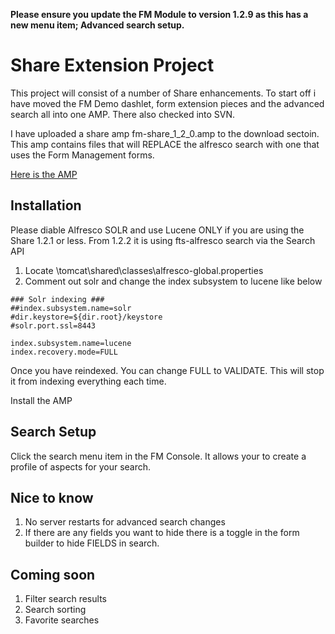 **Please ensure you update the FM Module to version 1.2.9 as this has a new menu item; Advanced search setup.**

# Share Extension Project #

This project will consist of a number of Share enhancements. To start off i have moved the FM Demo dashlet, form extension pieces and the advanced search all into one AMP. There also checked into SVN.

I have uploaded a share amp fm-share\_1\_2\_0.amp to the download sectoin. This amp contains files that will REPLACE the alfresco search with one that uses the Form Management forms.

[Here is the AMP](http://code.google.com/p/alfresco-form-model-management/downloads/detail?name=fm-share_1_2_0.amp&can=2&q=#makechanges)

## Installation ##
Please diable Alfresco SOLR and use Lucene ONLY if you are using the Share 1.2.1 or less. From 1.2.2 it is using fts-alfresco search via the Search API

  1. Locate \tomcat\shared\classes\alfresco-global.properties
  1. Comment out solr and change the index subsystem to lucene like below
```
### Solr indexing ###
##index.subsystem.name=solr
#dir.keystore=${dir.root}/keystore
#solr.port.ssl=8443

index.subsystem.name=lucene
index.recovery.mode=FULL
```

Once you have reindexed. You can change FULL to VALIDATE. This will stop it from indexing everything each time.

Install the AMP

## Search Setup ##

Click the search menu item in the FM Console. It allows your to create a profile of aspects for your search.

## Nice to know ##

  1. No server restarts for advanced search changes
  1. If there are any fields you want to hide there is a toggle in the form builder to hide FIELDS in search.

## Coming soon ##
  1. Filter search results
  1. Search sorting
  1. Favorite searches